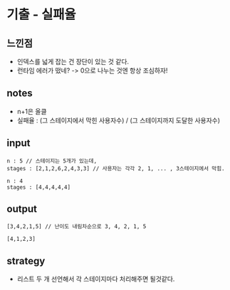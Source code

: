 # 기출 - 실패율

## 느낀점
* 인덱스를 넓게 잡는 건 장단이 있는 것 같다.
* 런타임 에러가 떴네? -> 0으로 나누는 것엔 항상 조심하자!

## notes
* n+1은 올클
* 실패율 : (그 스테이지에서 막힌 사용자수) / (그 스테이지까지 도달한 사용자수)

## input
```
n : 5 // 스테이지는 5개가 있는데,
stages : [2,1,2,6,2,4,3,3] // 사용자는 각각 2, 1, ... , 3스테이지에서 막힘.
```

```
n : 4
stages : [4,4,4,4,4]
```

## output
```
[3,4,2,1,5] // 난이도 내림차순으로 3, 4, 2, 1, 5
```

```
[4,1,2,3]
```
## strategy
* 리스트 두 개 선언해서 각 스테이지마다 처리해주면 될것같다.
